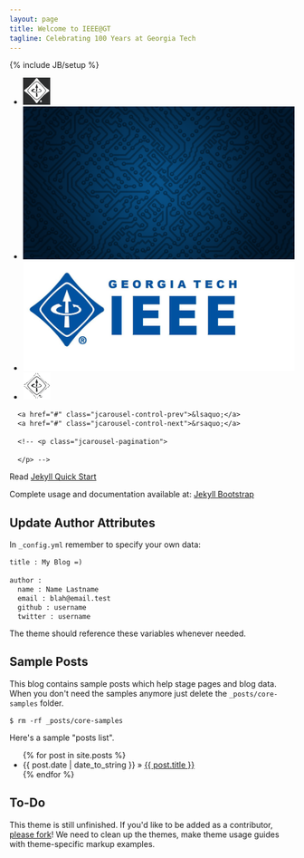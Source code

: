 ```yaml
---
layout: page
title: Welcome to IEEE@GT
tagline: Celebrating 100 Years at Georgia Tech
---
```

{% include JB/setup %}



<div class="wrapper">
  <div class="jcarousel-wrapper">
      <div class="jcarousel">
          <ul>
            <li><img src="assets/images/favicon.png"/></li>
            <li><img src="assets/images/banner.png"/></li>
            <li><img src="assets/images/ieee.jpg"/></li>
            <li><img src="assets/images/logo.png"/></li>
          </ul>
      </div>

      <a href="#" class="jcarousel-control-prev">&lsaquo;</a>
      <a href="#" class="jcarousel-control-next">&rsaquo;</a>
      
      <!-- <p class="jcarousel-pagination">
          
      </p> -->
  </div>
</div>

Read [Jekyll Quick Start](http://jekyllbootstrap.com/usage/jekyll-quick-start.html)

Complete usage and documentation available at: [Jekyll Bootstrap](http://jekyllbootstrap.com)

## Update Author Attributes

In `_config.yml` remember to specify your own data:

    title : My Blog =)

    author :
      name : Name Lastname
      email : blah@email.test
      github : username
      twitter : username

The theme should reference these variables whenever needed.

## Sample Posts

This blog contains sample posts which help stage pages and blog data.
When you don't need the samples anymore just delete the `_posts/core-samples` folder.

    $ rm -rf _posts/core-samples

Here's a sample "posts list".

<ul class="posts">
  {% for post in site.posts %}
    <li><span>{{ post.date | date_to_string }}</span> &raquo; <a href="{{ BASE_PATH }}{{ post.url }}">{{ post.title }}</a></li>
  {% endfor %}
</ul>

## To-Do

This theme is still unfinished. If you'd like to be added as a contributor, [please fork](http://github.com/plusjade/jekyll-bootstrap)!
We need to clean up the themes, make theme usage guides with theme-specific markup examples.

